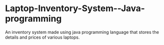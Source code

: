 # Laptop-Inventory-System--Java-programming
An inventory system made using java programming language that stores the details and prices of various laptops.
